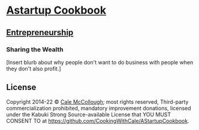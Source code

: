 # [Astartup Cookbook](../)

## [Entrepreneurship](./)

### Sharing the Wealth

[Insert blurb about why people don't want to do business with people when they don't also profit.]

## License

Copyright 2014-22 © [Cale McCollough](https://cookingwithcale.org); most rights reserved, Third-party commercialization prohibited, mandatory improvement donations, licensed under the Kabuki Strong Source-available License that YOU MUST CONSENT TO at <https://github.com/CookingWithCale/AStartupCookbook>.
